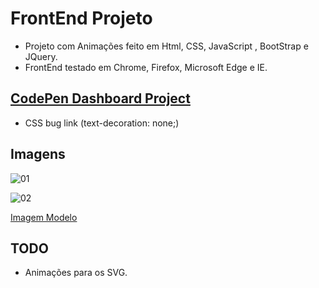 # FrontEnd Projeto 
- Projeto com Animações feito em Html, CSS, JavaScript , BootStrap e JQuery.
- FrontEnd testado em Chrome, Firefox, Microsoft Edge e IE.

## [CodePen Dashboard Project](https://codepen.io/rodrigonegao/full/WNvNQBy)
- CSS bug link (text-decoration: none;)

## Imagens

![01](https://user-images.githubusercontent.com/34943193/73673214-0798aa00-468d-11ea-8ba6-436f6c134418.jpg)

![02](https://user-images.githubusercontent.com/34943193/73673273-2139f180-468d-11ea-8e11-a863980a5276.jpg)

[Imagem Modelo](https://www.pexels.com/photo/led-lighted-bowling-arcade-machine-1293260/)

## TODO
- Animações para os SVG.

